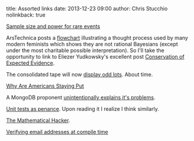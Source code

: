title: Assorted links
date: 2013-12-23 09:00
author: Chris Stucchio
nolinkback: true





[Sample size and power for rare events](http://www.win-vector.com/blog/2013/12/sample-size-and-power-for-rare-events/)

ArsTechnica posts a [flowchart](http://arstechnica.com/gadgets/2013/12/should-you-make-a-tech-product-just-for-women-use-this-flowchart/) illustrating a thought process used by many modern feminists which shows they are not rational Bayesians (except under the most charitable possible interpretation). So I'll take the opportunity to link to Eliezer Yudkowsky's excellent post [Conservation of Expected Evidence](http://lesswrong.com/lw/ii/conservation_of_expected_evidence/).

The consolidated tape will now [display odd lots](http://tech.fortune.cnn.com/2013/12/16/apple-odd-lot-hft/). About time.

[Why Are Americans Staying Put](http://www.nytimes.com/2013/12/15/magazine/why-are-so-many-americans-staying-put.html?pagewanted=all)

A MongoDB proponent [unintentionally explains it's problems](http://siddharth-ravichandran.com/2013/12/04/mongodb-not-evil-just-misunderstood/).

[Unit tests as penance](http://www.win-vector.com/blog/2013/12/unit-tests-as-penance/). Upon reading it I realize I think similarly.

[The Mathematical Hacker](http://www.evanmiller.org/mathematical-hacker.html#HN_Repost).

[Verifying email addresses at compile time](http://blog.safariflow.com/2013/12/20/scala-macros-that-wont-kill-you/)


